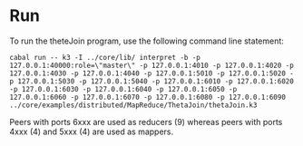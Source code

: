 # Run

To run the theteJoin program, use the following command line statement:

    cabal run -- k3 -I ../core/lib/ interpret -b -p 127.0.0.1:40000:role=\"master\" -p 127.0.0.1:4010 -p 127.0.0.1:4020 -p 127.0.0.1:4030 -p 127.0.0.1:4040 -p 127.0.0.1:5010 -p 127.0.0.1:5020 -p 127.0.0.1:5030 -p 127.0.0.1:5040 -p 127.0.0.1:6010 -p 127.0.0.1:6020 -p 127.0.0.1:6030 -p 127.0.0.1:6040 -p 127.0.0.1:6050 -p 127.0.0.1:6060 -p 127.0.0.1:6070 -p 127.0.0.1:6080 -p 127.0.0.1:6090 ../core/examples/distributed/MapReduce/ThetaJoin/thetaJoin.k3

Peers with ports 6xxx are used as reducers (9) whereas peers with ports 4xxx (4) and 5xxx (4) are used as mappers.
